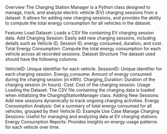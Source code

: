 Overview
The Charging Station Manager is a Python class designed to manage, track, and analyze electric vehicle (EV) charging sessions from a dataset. It allows for adding new charging sessions, and provides the ability to compute the total energy consumption for all vehicles in the dataset.

Features
Load Dataset: Loads a CSV file containing EV charging session data.
Add Charging Session: Easily add new charging sessions, including details such as Vehicle ID, Session ID, energy consumed, duration, and cost.
Total Energy Consumption: Compute the total energy consumption for each vehicle across all recorded sessions.
Dataset Structure
The dataset used should have the following columns:

VehicleID: Unique identifier for each vehicle.
SessionID: Unique identifier for each charging session.
Energy_consume: Amount of energy consumed during the charging session (in kWh).
Charging_Duration: Duration of the charging session (in hours).
Cost: Cost of the charging session.
Usage
Loading the Dataset: The CSV file containing the charging data is loaded when initializing the ChargingStationManager class.
Adding New Sessions: Add new sessions dynamically to track ongoing charging activities.
Energy Consumption Analysis: Get a summary of total energy consumed for all vehicles, grouped by their Vehicle ID.
Example Use Case
Manage Charging Sessions: Useful for managing and analyzing data at EV charging stations.
Energy Consumption Reports: Provides insights on energy usage patterns for each vehicle over time.
